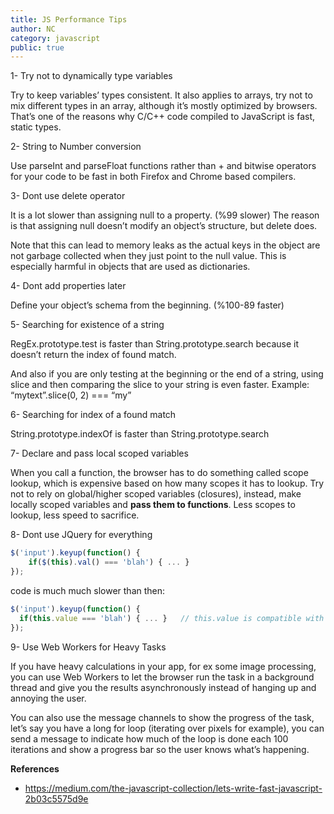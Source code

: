 ```yaml
---
title: JS Performance Tips
author: NC
category: javascript
public: true
---
```


1- Try not to dynamically type variables

Try to keep variables’ types consistent. It also applies to arrays, try not to mix different types in an array, although it’s mostly optimized by browsers. That’s one of the reasons why C/C++ code compiled to JavaScript is fast, static types.

2- String to Number conversion

Use parseInt and parseFloat functions rather than + and bitwise operators for your code to be fast in both Firefox and Chrome based compilers.

3- Dont use delete operator

It is a lot slower than assigning null to a property. (%99 slower)
The reason is that assigning null doesn’t modify an object’s structure, but delete does.

Note that this can lead to memory leaks as the actual keys in the object are not garbage collected when they just point to the null value. This is especially harmful in objects that are used as dictionaries.

4- Dont add properties later

Define your object’s schema from the beginning. (%100-89 faster)

5- Searching for existence of a string

RegEx.prototype.test is faster than String.prototype.search because it doesn’t return the index of found match.

And also if you are only testing at the beginning or the end of a string, using slice and then comparing the slice to your string is even faster. Example: “mytext”.slice(0, 2) === “my”

6- Searching for index of a found match

String.prototype.indexOf is faster than String.prototype.search

7- Declare and pass local scoped variables

When you call a function, the browser has to do something called scope lookup, which is expensive based on how many scopes it has to lookup. Try not to rely on global/higher scoped variables (closures), instead, make locally scoped variables and **pass them to functions**. Less scopes to lookup, less speed to sacrifice.

8- Dont use JQuery for everything

```js
$('input').keyup(function() {
    if($(this).val() === 'blah') { ... }
});
```
code is much much slower than then:

```js
$('input').keyup(function() {
  if(this.value === 'blah') { ... }   // this.value is compatible with all browser.
});
```


9- Use Web Workers for Heavy Tasks

If you have heavy calculations in your app, for ex some image processing, you can use Web Workers to let the browser run the task in a background thread and give you the results asynchronously instead of hanging up and annoying the user.

You can also use the message channels to show the progress of the task, let’s say you have a long for loop (iterating over pixels for example), you can send a message to indicate how much of the loop is done each 100 iterations and show a progress bar so the user knows what’s happening.


**References**

- <https://medium.com/the-javascript-collection/lets-write-fast-javascript-2b03c5575d9e>
